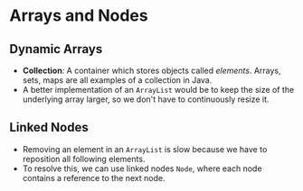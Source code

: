 # Arrays and Nodes

## Dynamic Arrays

- **Collection**: A container which stores objects called *elements*. Arrays, sets, maps are all examples of a collection in Java.
- A better implementation of an `ArrayList` would be to keep the size of the underlying array larger, so we don't have to continuously resize it.

## Linked Nodes

- Removing an element in an `ArrayList` is slow because we have to reposition all following elements.
- To resolve this, we can use linked nodes `Node`, where each node contains a reference to the next node.
